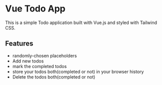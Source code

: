 # Vue Todo App

This is a simple Todo application built with Vue.js and styled with Tailwind CSS.

## Features

- randomly-chosen placeholders
- Add new todos
- mark the completed todos
- store your todos both(completed or not) in your browser history
- Delete the todos both(completed or not)